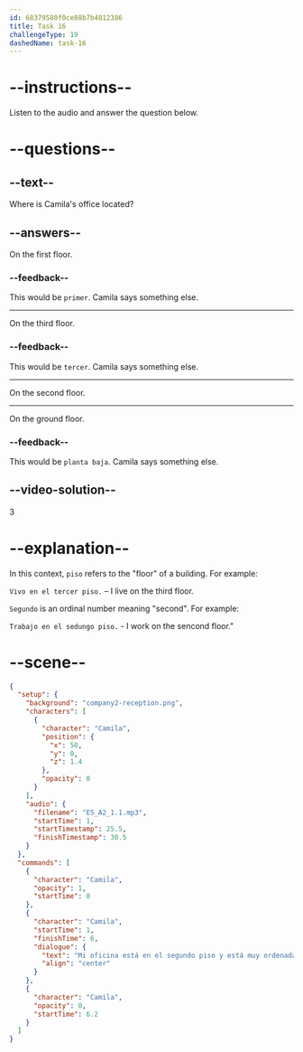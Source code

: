 ```yaml
---
id: 68379580f0ce88b7b4812386
title: Task 16
challengeType: 19
dashedName: task-16
---
```


<!-- (Audio) Camila: Mi oficina está en el segundo piso y está muy ordenada hoy. -->

# --instructions--

Listen to the audio and answer the question below.

# --questions--

## --text--

Where is Camila's office located?

## --answers--

On the first floor.

### --feedback--

This would be `primer`. Camila says something else. 

---

On the third floor.

### --feedback--

This would be `tercer`. Camila says something else. 

---

On the second floor.

---

On the ground floor.

### --feedback--

This would be `planta baja`. Camila says something else.

## --video-solution--

3

# --explanation--

In this context, `piso` refers to the "floor" of a building. For example: 

`Vivo en el tercer piso.` – I live on the third floor.

`Segundo` is an ordinal number meaning "second". For example:

`Trabajo en el sedungo piso.` - I work on the sencond floor."

# --scene--

```json
{
  "setup": {
    "background": "company2-reception.png",
    "characters": [
      {
        "character": "Camila",
        "position": {
          "x": 50,
          "y": 0,
          "z": 1.4
        },
        "opacity": 0
      }
    ],
    "audio": {
      "filename": "ES_A2_1.1.mp3",
      "startTime": 1,
      "startTimestamp": 25.5,
      "finishTimestamp": 30.5
    }
  },
  "commands": [
    {
      "character": "Camila",
      "opacity": 1,
      "startTime": 0
    },
    {
      "character": "Camila",
      "startTime": 1,
      "finishTime": 6,
      "dialogue": {
        "text": "Mi oficina está en el segundo piso y está muy ordenada hoy.",
        "align": "center"
      }
    },
    {
      "character": "Camila",
      "opacity": 0,
      "startTime": 6.2
    }
  ]
}
```
